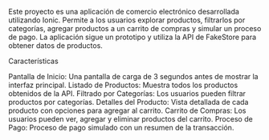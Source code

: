 Este proyecto es una aplicación de comercio electrónico desarrollada utilizando Ionic. Permite a los usuarios explorar productos, filtrarlos por categorías, agregar productos a un carrito de compras y simular un proceso de pago. La aplicación sigue un prototipo y utiliza la API de FakeStore para obtener datos de productos.

Características

Pantalla de Inicio: Una pantalla de carga de 3 segundos antes de mostrar la interfaz principal.
Listado de Productos: Muestra todos los productos obtenidos de la API.
Filtrado por Categorías: Los usuarios pueden filtrar productos por categorías.
Detalles del Producto: Vista detallada de cada producto con opciones para agregar al carrito.
Carrito de Compras: Los usuarios pueden ver, agregar y eliminar productos del carrito.
Proceso de Pago: Proceso de pago simulado con un resumen de la transacción.

